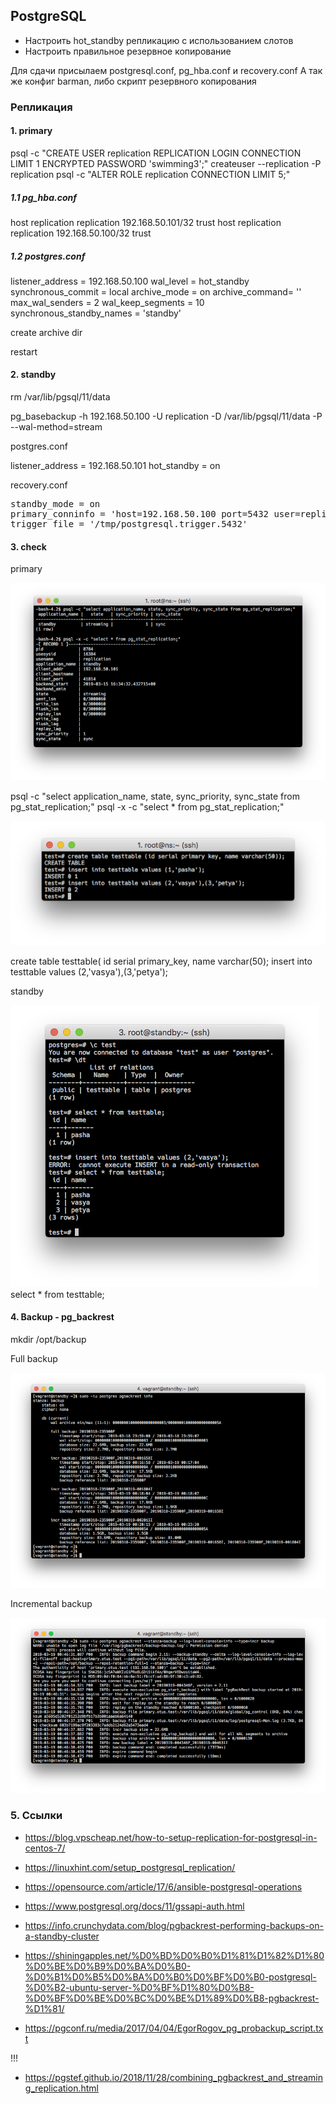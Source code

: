 ## PostgreSQL

- Настроить hot_standby репликацию с использованием слотов
- Настроить правильное резервное копирование

Для сдачи присылаем postgresql.conf, pg_hba.conf и recovery.conf
А так же конфиг barman, либо скрипт резервного копирования

### Репликация

#### 1. primary

psql -c "CREATE USER replication REPLICATION LOGIN CONNECTION LIMIT 1 ENCRYPTED PASSWORD 'swimming3';"
createuser --replication -P replication
psql -c "ALTER ROLE replication CONNECTION LIMIT 5;"

##### 1.1 pg_hba.conf

host	replication	replication	192.168.50.101/32	trust
host	replication	replication	192.168.50.100/32	trust

##### 1.2 postgres.conf

listener_address = 192.168.50.100
wal_level = hot_standby
synchronous_commit = local
archive_mode = on
archive_command= ''
max_wal_senders = 2
wal_keep_segments = 10
synchronous_standby_names = 'standby'

create archive dir

restart

#### 2. standby

rm /var/lib/pgsql/11/data

pg_basebackup -h 192.168.50.100 -U replication -D /var/lib/pgsql/11/data -P --wal-method=stream

postgres.conf

listener_address = 192.168.50.101
hot_standby = on

recovery.conf

<pre>
standby_mode = on
primary_conninfo = 'host=192.168.50.100 port=5432 user=replication password=swimming3 application_name=standby'
trigger_file = '/tmp/postgresql.trigger.5432'
</pre>

#### 3. check

primary

![](pic/pic01.png)

psql -c "select application_name, state, sync_priority, sync_state from pg_stat_replication;"
psql -x -c "select * from pg_stat_replication;"

![](pic/pic02.png)

create table testtable( id serial primary_key, name varchar(50);
insert into testtable values (2,'vasya'),(3,'petya');

standby

![](pic/pic03.png)
select * from testtable;

#### 4. Backup - pg_backrest

mkdir /opt/backup

Full backup

![](pic/pic04.png)

Incremental backup

![](pic/pic05.png)
### 5. Ссылки

- https://blog.vpscheap.net/how-to-setup-replication-for-postgresql-in-centos-7/
- https://linuxhint.com/setup_postgresql_replication/
- https://opensource.com/article/17/6/ansible-postgresql-operations
- https://www.postgresql.org/docs/11/gssapi-auth.html

- https://info.crunchydata.com/blog/pgbackrest-performing-backups-on-a-standby-cluster
- https://shiningapples.net/%D0%BD%D0%B0%D1%81%D1%82%D1%80%D0%BE%D0%B9%D0%BA%D0%B0-%D0%B1%D0%B5%D0%BA%D0%B0%D0%BF%D0%B0-postgresql-%D0%B2-ubuntu-server-%D0%BF%D1%80%D0%B8-%D0%BF%D0%BE%D0%BC%D0%BE%D1%89%D0%B8-pgbackrest-%D1%81/

- https://pgconf.ru/media/2017/04/04/EgorRogov_pg_probackup_script.txt

!!!
- https://pgstef.github.io/2018/11/28/combining_pgbackrest_and_streaming_replication.html